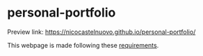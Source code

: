 # personal-portfolio

Preview link: https://nicocastelnuovo.github.io/personal-portfolio/

This webpage is made following these [requirements](https://www.freecodecamp.org/learn/responsive-web-design/responsive-web-design-projects/build-a-personal-portfolio-webpage).
